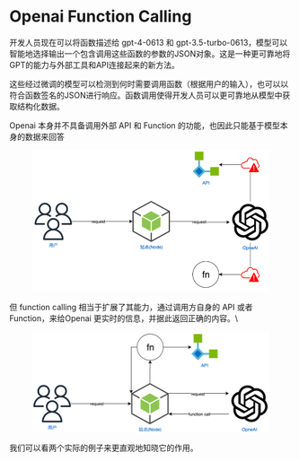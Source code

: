 # Openai Function Calling

开发人员现在可以将函数描述给 gpt-4-0613 和 gpt-3.5-turbo-0613，模型可以智能地选择输出一个包含调用这些函数的参数的JSON对象。这是一种更可靠地将GPT的能力与外部工具和API连接起来的新方法。

这些经过微调的模型可以检测到何时需要调用函数（根据用户的输入），也可以以符合函数签名的JSON进行响应。函数调用使得开发人员可以更可靠地从模型中获取结构化数据。



Openai 本身并不具备调用外部 API 和 Function 的功能，也因此只能基于模型本身的数据来回答

<figure><img src="../../.gitbook/assets/image (19).png" alt="" width="563"><figcaption></figcaption></figure>



但 function calling 相当于扩展了其能力，通过调用方自身的 API 或者 Function，来给Openai 更实时的信息，并据此返回正确的内容。\


<figure><img src="../../.gitbook/assets/image (21).png" alt="" width="563"><figcaption></figcaption></figure>





我们可以看两个实际的例子来更直观地知晓它的作用。

